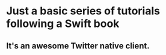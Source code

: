 # Just a basic series of tutorials following a Swift book

## It's an awesome Twitter native client.
